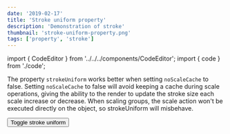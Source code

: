 ```yaml
---
date: '2019-02-17'
title: 'Stroke uniform property'
description: 'Demonstration of stroke'
thumbnail: 'stroke-uniform-property.png'
tags: ['property', 'stroke']
---
```


import { CodeEditor } from '../../../components/CodeEditor';
import { code } from './code';

The property `strokeUniform` works better when setting `noScaleCache` to false.
Setting `noScaleCache` to false will avoid keeping a cache during scale operations, giving the ability to the render to update the stroke size each scale increase or decrease.
When scaling groups, the scale action won't be executed directly on the object, so strokeUniform will misbehave.

<CodeEditor code={code} canvasId="test1" >
    <canvas  width="600" height="500" id="test1"></canvas>
    <button id="toggle" >Toggle stroke uniform</button>
</CodeEditor>
